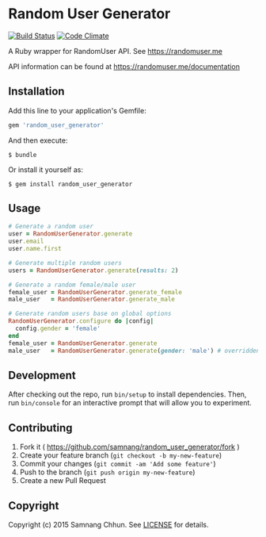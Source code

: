 # Random User Generator

[![Build Status](https://travis-ci.org/samnang/random_user_generator.svg?branch=master)](https://travis-ci.org/samnang/random_user_generator)
[![Code Climate](https://codeclimate.com/github/samnang/random_user_generator/badges/gpa.svg)](https://codeclimate.com/github/samnang/random_user_generator)

A Ruby wrapper for RandomUser API. See <https://randomuser.me>

API information can be found at <https://randomuser.me/documentation>

## Installation

Add this line to your application's Gemfile:

```ruby
gem 'random_user_generator'
```

And then execute:

    $ bundle

Or install it yourself as:

    $ gem install random_user_generator

## Usage

```ruby
# Generate a random user
user = RandomUserGenerator.generate
user.email
user.name.first

# Generate multiple random users
users = RandomUserGenerator.generate(results: 2)

# Generate a random female/male user
female_user = RandomUserGenerator.generate_female
male_user   = RandomUserGenerator.generate_male

# Generate random users base on global options
RandomUserGenerator.configure do |config|
  config.gender = 'female'
end
female_user = RandomUserGenerator.generate
male_user   = RandomUserGenerator.generate(gender: 'male') # overridden by inline
```

## Development

After checking out the repo, run `bin/setup` to install dependencies. Then, run `bin/console` for an interactive prompt that will allow you to experiment.

## Contributing

1. Fork it ( https://github.com/samnang/random_user_generator/fork )
2. Create your feature branch (`git checkout -b my-new-feature`)
3. Commit your changes (`git commit -am 'Add some feature'`)
4. Push to the branch (`git push origin my-new-feature`)
5. Create a new Pull Request

## Copyright
Copyright (c) 2015 Samnang Chhun.
See [LICENSE][] for details.

[license]: LICENSE.txt
